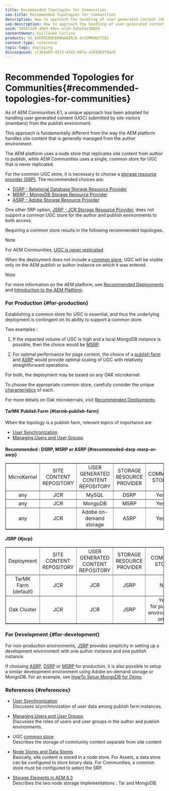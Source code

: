 ```yaml
---
title: Recommended Topologies for Communities
seo-title: Recommended Topologies for Communities
description: How to approach the handling of user-generated content (UGC)
seo-description: How to approach the handling of user-generated content (UGC)
uuid: 5056f340-a0e5-44ec-a11b-5a5e51e30850
contentOwner: Guillaume Carlino
products: SG_EXPERIENCEMANAGER/6.4/COMMUNITIES
content-type: reference
topic-tags: deploying
discoiquuid: cc3b1e03-4533-47e5-987a-a3650b3f9ae5
---
```


# Recommended Topologies for Communities{#recommended-topologies-for-communities}

As of AEM Communities 6.1, a unique approach has been adopted for handling user generated content (UGC) submitted by site visitors (members) from the publish environment.

This approach is fundamentally different from the way the AEM platform handles site content that is generally managed from the author environment.

The AEM platform uses a node store that replicates site content from author to publish, while AEM Communities uses a single, common store for UGC that is never replicated.

For the common UGC store, it is necessary to choose a [storage resource provider (SRP)](../../communities/using/working-with-srp.md). The recommended choices are:

* [DSRP - Relational Database Storage Resource Provider](../../communities/using/dsrp.md)
* [MSRP - MongoDB Storage Resource Provider](../../communities/using/msrp.md)
* [ASRP - Adobe Storage Resource Provider](../../communities/using/asrp.md)

One other SRP option, [JSRP - JCR Storage Resource Provider](../../communities/using/jsrp.md), does not support a common UGC store for the author and publish environments to both access.

Requiring a common store results in the following recommended topologies.

>[!NOTE]
>
>For AEM Communities, [UGC is never replicated](../../communities/using/working-with-srp.md#ugc-never-replicated). 
>
>When the deployment does not include a [common store](../../communities/using/working-with-srp.md), UGC will be visible only on the AEM publish or author instance on which it was entered.

>[!NOTE]
>
>For more information on the AEM platform, see [Recommended Deployments](../../sites/deploying/using/recommended-deploys.md) and [Introduction to the AEM Platform](../../sites/deploying/using/data-store-config.md).

### For Production {#for-production}

Establishing a common store for UGC is essential, and thus the underlying deployment is contingent on its ability to support a common store.

Two examples :

1) If the expected volume of UGC is high and a local MongoDB instance is possible, then the choice would be [MSRP](../../communities/using/msrp.md).

2) For optimal performance for page content, the choice of a [publish farm](../../sites/deploying/using/recommended-deploys.md#tarmk-farm) and [ASRP](../../communities/using/asrp.md) would provide optimal scaling of UGC with relatively straightforward operations.

For both, the deployment may be based on any OAK microkernel.

To choose the appropriate common store, carefully consider the unique [characteristics](../../communities/using/working-with-srp.md#srpoptionscharacteristics) of each.

For more details on Oak microkernals, visit [Recommended Deployments](../../sites/deploying/using/recommended-deploys.md).

#### TarMK Publish Farm {#tarmk-publish-farm}

When the topology is a publish farm, relevant topics of importance are

* [User Synchronization](../../communities/using/sync.md)
* [Managing Users and User Groups](../../communities/using/users.md)

#### Recommended : DSRP, MSRP or ASRP {#recommended-dsrp-msrp-or-asrp}

<table border="1" cellpadding="2" cellspacing="2" width="100%"> 
 <tbody>
  <tr>
   <td style="text-align: center;">MicroKernel</td> 
   <td style="text-align: center;">SITE CONTENT<br /> REPOSITORY</td> 
   <td style="text-align: center;">USER GENERATED CONTENT<br /> REPOSITORY</td> 
   <td style="text-align: center;">STORAGE RESOURCE PROVIDER</td> 
   <td style="text-align: center;">COMMON STORE </td> 
  </tr>
  <tr>
   <td style="text-align: center;">any</td> 
   <td style="text-align: center;">JCR</td> 
   <td style="text-align: center;">MySQL</td> 
   <td style="text-align: center;">DSRP</td> 
   <td style="text-align: center;">Yes</td> 
  </tr>
  <tr>
   <td style="text-align: center;">any</td> 
   <td style="text-align: center;">JCR</td> 
   <td style="text-align: center;">MongoDB</td> 
   <td style="text-align: center;">MSRP</td> 
   <td style="text-align: center;">Yes</td> 
  </tr>
  <tr>
   <td style="text-align: center;">any</td> 
   <td style="text-align: center;">JCR</td> 
   <td style="text-align: center;">Adobe on-demand<br /> storage</td> 
   <td style="text-align: center;">ASRP</td> 
   <td style="text-align: center;">Yes</td> 
  </tr>
 </tbody>
</table>

#### JSRP {#jsrp}

<table border="1" cellpadding="2" cellspacing="2" width="100%"> 
 <tbody>
  <tr>
   <td style="text-align: center;">Deployment</td> 
   <td style="text-align: center;">SITE CONTENT<br /> REPOSITORY</td> 
   <td style="text-align: center;">USER GENERATED CONTENT<br /> REPOSITORY</td> 
   <td style="text-align: center;">STORAGE RESOURCE PROVIDER</td> 
   <td style="text-align: center;">COMMON STORE </td> 
  </tr>
  <tr>
   <td style="text-align: center;">TarMK Farm (default)</td> 
   <td style="text-align: center;">JCR</td> 
   <td style="text-align: center;">JCR</td> 
   <td style="text-align: center;">JSRP</td> 
   <td style="text-align: center;">No<br /> </td> 
  </tr>
  <tr>
   <td style="text-align: center;">Oak Cluster</td> 
   <td style="text-align: center;">JCR</td> 
   <td style="text-align: center;">JCR</td> 
   <td style="text-align: center;">JSRP</td> 
   <td style="text-align: center;">Yes<br /> for publish environment only</td> 
  </tr>
 </tbody>
</table>

### For Development {#for-development}

For non-production environments, [JSRP](../../communities/using/jsrp.md) provides simplicity in setting up a development environment with one author instance and one publish instance.

If choosing [ASRP](../../communities/using/asrp.md), [DSRP](../../communities/using/dsrp.md) or [MSRP](../../communities/using/msrp.md) for production, it is also possible to setup a similar development environment using Adobe on-demand storage or MongoDB. For an example, see [HowTo Setup MongoDB for Demo](../../communities/using/demo-mongo.md).

### References {#references}

* [User Synchronization](../../communities/using/sync.md)  
  Discusses scynchronization of user data among publish farm instances.

* [Managing Users and User Groups](../../communities/using/users.md)  
  Discusses the roles of users and user groups in the author and publish environments.

* UGC [common store](../../communities/using/working-with-srp.md)  
  Describes the storage of community content separate from site content

* [Node Stores and Data Stores](../../sites/deploying/using/data-store-config.md)  
  Basically, site content is stored in a node store. For Assets, a data store can be configured to store binary data. For Communities, a common store must be configured to select the SRP.

* [Storage Elements in AEM 6.3](../../sites/deploying/using/storage-elements-in-aem-6.md)  
  Describes the two node storage implementations : Tar and MongoDB.

